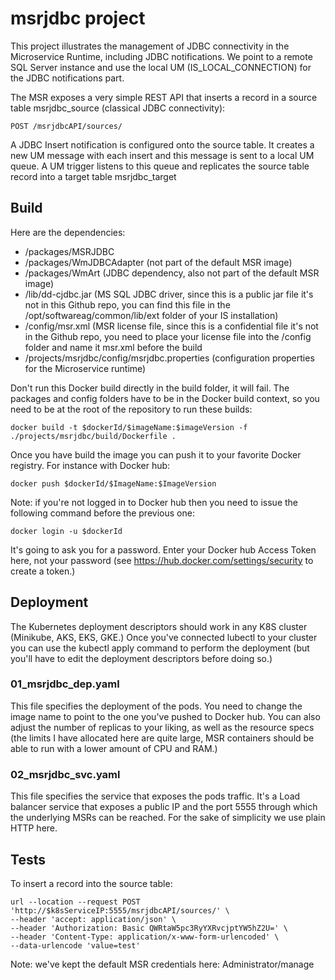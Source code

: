 # msrjdbc project

This project illustrates the management of JDBC connectivity in the Microservice Runtime, including JDBC notifications.
We point to a remote SQL Server instance and use the local UM (IS_LOCAL_CONNECTION) for the JDBC notifications part.

The MSR exposes a very simple REST API that inserts a record in a source table msrjdbc_source (classical JDBC connectivity): 
```
POST /msrjdbcAPI/sources/
```
A JDBC Insert notification is configured onto the source table. It creates a new UM message with each insert and this message is sent to a local UM queue.
A UM trigger listens to this queue and replicates the source table record into a target table msrjdbc_target

## Build

Here are the dependencies:
- /packages/MSRJDBC
- /packages/WmJDBCAdapter (not part of the default MSR image)
- /packages/WmArt (JDBC dependency, also not part of the default MSR image)
- /lib/dd-cjdbc.jar (MS SQL JDBC driver, since this is a public jar file it's not in this Github repo, you can find this file in the /opt/softwareag/common/lib/ext folder of your IS installation)
- /config/msr.xml (MSR license file, since this is a confidential file it's not in the Github repo, you need to place your license file into the /config folder and name it msr.xml before the build
- /projects/msrjdbc/config/msrjdbc.properties (configuration properties for the Microservice runtime)

Don't run this Docker build directly in the build folder, it will fail.
The packages and config folders have to be in the Docker build context, so you need to be at the root of the repository to run these builds:
```
docker build -t $dockerId/$imageName:$imageVersion -f ./projects/msrjdbc/build/Dockerfile .
```

Once you have build the image you can push it to your favorite Docker registry. For instance with Docker hub:
```
docker push $dockerId/$ImageName:$ImageVersion
```

Note: if you're not logged in to Docker hub then you need to issue the following command before the previous one:
```
docker login -u $dockerId
```
It's going to ask you for a password. Enter your Docker hub Access Token here, not your password (see https://hub.docker.com/settings/security to create a token.)

## Deployment

The Kubernetes deployment descriptors should work in any K8S cluster (Minikube, AKS, EKS, GKE.)
Once you've connected lubectl to your cluster you can use the kubectl apply command to perform the deployment (but you'll have to edit the deployment descriptors before doing so.)

### 01_msrjdbc_dep.yaml

This file specifies the deployment of the pods.
You need to change the image name to point to the one you've pushed to Docker hub.
You can also adjust the number of replicas to your liking, as well as the resource specs (the limits I have allocated here are quite large, MSR containers should be able to run with a lower amount of CPU and RAM.)

### 02_msrjdbc_svc.yaml

This file specifies the service that exposes the pods traffic.
It's a Load balancer service that exposes a public IP and the port 5555 through which the underlying MSRs can be reached.
For the sake of simplicity we use plain HTTP here.

## Tests

To insert a record into the source table:
```
url --location --request POST 'http://$k8sServiceIP:5555/msrjdbcAPI/sources/' \
--header 'accept: application/json' \
--header 'Authorization: Basic QWRtaW5pc3RyYXRvcjptYW5hZ2U=' \
--header 'Content-Type: application/x-www-form-urlencoded' \
--data-urlencode 'value=test'
```

Note: we've kept the default MSR credentials here: Administrator/manage
